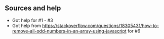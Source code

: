 ## Sources and help

* Got help for #1 - #3
* Got help from https://stackoverflow.com/questions/18305431/how-to-remove-all-odd-numbers-in-an-array-using-javascript for #6